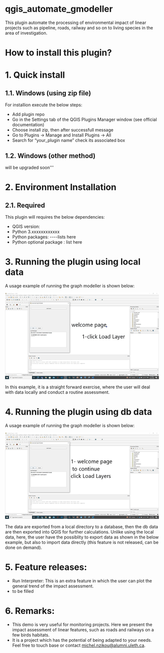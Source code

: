 # qgis_automate_gmodeller
This plugin automate the processing of environmental impact of linear projects such as pipeline, roads, railway and so on to living species in the area of investigation.
# How to install this plugin?
# 1. Quick install
   
## 1.1. Windows (using zip file)

For installion execute the below steps:
- Add plugin repo
- Go in the Settings tab of the QGIS Plugins Manager window (see official documentation)
- Choose install zip, then after successfull message
- Go to Plugins -> Manage and Install Plugins -> All
- Search for “your_plugin name” check its associated box
  
## 1.2. Windows (other method)
  will be upgraded soon'''


# 2. Environment Installation
## 2.1. Required
This plugin will requires the below dependencies: 
- QGIS version:
- Python 3.xxxxxxxxxxxx
- Python packages: ----lists here
- Python optional package : list here

# 3. Running the plugin using local data
A usage example of running the graph modeller is shown below:
<p align="center">
<img src="https://github.com/ShebMichel/qgis-animated_gif/blob/main/impact_asssessment_via_local_data.gif">
</p>
In this example, it is a straight forward exercise, where the user will deal with data locally and conduct a routine assessment.

# 4. Running the plugin using db data
A usage example of running the graph modeller is shown below:
<p align="center">
<img src="https://github.com/ShebMichel/qgis-animated_gif/blob/main/impact_asssessment_via_db_data.gif">
</p>
The data are exported from a local directory to a database, then the db data are then exported into QGIS for further calculations.
Unlike using the local data, here, the user have the possiblity to export data as shown in the below example, 
but also to import data directly (this feature is not released, can be done on demand).

# 5. Feature releases:
  - Run Interpreter:  This is an extra feature in which the user can plot the general trend of the impact assessment.
  - to be filled
# 6. Remarks:
- This demo is very useful for monitoring projects. Here we present the impact assessment of linear features, such as roads and railways on a few birds habitats.
- It is a project which has the potential of being adapted to your needs. Feel free to touch base or contact michel.nzikou@alumni.uleth.ca. 
